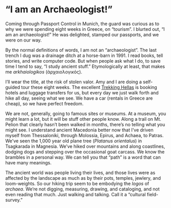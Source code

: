 
# “I am an Archaeologist!”

Coming through Passport Control in Munich, the guard was curious as to why we were spending eight weeks in Greece, on “tourism”. I blurted out, “I am an archaeologist!” He was delighted, stamped our passports, and we were on our way.

By the normal definitions of words, I am not an “archaeologist”. The last trench I dug was a drainage ditch at a horse-barn in 1991. I read books, tell stories, and write computer code. But when people ask what I do, to save time I tend to say, “I study ancient stuff.” Etymologically at least, that makes me *arkhaiologikos* (ἀρχαιολογικός).

I’ll wear the title, at the risk of stolen valor. Amy and I are doing a self-guided tour these eight weeks. The excellent [Trekking Hellas](https://trekking.gr/en/) is booking hotels and luggage transfers for us, but every day we just walk forth and hike all day, seeing what we see. We have a car (rentals in Greece are cheap), so we have perfect freedom. 

We are not, generally, going to famous sites or museums. At a museum, you might learn a lot, but it will be stuff other people know. Along a trail on Mt. Pelion that clearly hasn’t been walked in months, there’s no telling what you might see. I understand ancient Macedonia better now that I've driven myself from Thessaloniki, through Molossia, Epirus, and Achaea, to Patras. We've seen the 1,000 year old plane tree (*Platanus orientalus*) in Tsagkarada in Magnesia. We’ve hiked over mountains and along coastlines, dodging dogs and stepping over the occasional goat carcass. We know the brambles in a personal way. We can tell you that “path” is a word that can have many meanings.

The ancient world was people living their lives, and those lives were as affected by the landscape as much as by their pots, temples, jewlery, and loom-weights. So our hiking trip seem to be embodying the *logos* of *archaea*. We’re not digging, measuring, drawing, and cataloging, and not even reading that much. Just walking and talking. Call it a “cultural field-survey.”